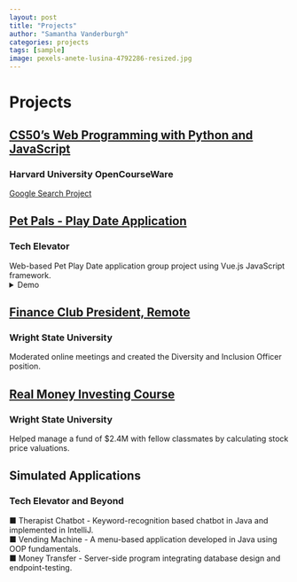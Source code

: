 ```yaml
---
layout: post
title: "Projects"
author: "Samantha Vanderburgh"
categories: projects
tags: [sample]
image: pexels-anete-lusina-4792286-resized.jpg
---
```


<h1>Projects</h1>

<h2><a href="https://cs50.harvard.edu/web/2020/">CS50’s Web Programming with Python and JavaScript</a></h2>
<h3>Harvard University OpenCourseWare</h3>
<a href="https://vandsama.github.io/project0/index.html" target="_blank">Google Search Project</a>

<h2><a href="https://github.com/vandsama/tech.elevator.final.capstone.pet.pals">Pet Pals - Play Date Application</a></h2>
<h3>Tech Elevator</h3>
Web-based Pet Play Date application group project using Vue.js JavaScript framework.

<!-- <bodyMov>
  <div class="wrapperMov">
    <input type="checkbox">
    <div class="video">
      <video src="https://user-images.githubusercontent.com/122122309/215668696-d950a0a9-1f08-4832-87a2-600175c2c5f3.mov" loop muted autoplay playsinline></video>
    </div>
    <div class="text">
      <span data-text="Watch the video"></span>
    </div>
  </div>
</bodyMov>
 -->
<details><summary>Demo</summary> <br>
  <video playsinline muted controls src="https://user-images.githubusercontent.com/122122309/215668696-d950a0a9-1f08-4832-87a2-600175c2c5f3.mov" muted="muted" class="d-block rounded-bottom-2 width-fit" style="max-height:640px;">
  </video>
</details>  


<h2><a href="https://business.wright.edu/finance-and-financial-services/finance-club">Finance Club President, Remote</a></h2>
<h3>Wright State University</h3>
Moderated online meetings and created the Diversity and Inclusion Officer position.

<h2><a href="https://www.bizjournals.com/dayton/news/2022/06/03/wright-state-finance-students-develop-real-life-in.html">Real Money Investing Course</a></h2>
<h3>Wright State University</h3>
Helped manage a fund of $2.4M with fellow classmates by calculating stock price valuations.

<h2>Simulated Applications</h2>
<h3>Tech Elevator and Beyond</h3>
■ Therapist Chatbot - Keyword-recognition based chatbot in Java and implemented in IntelliJ. <br>
■ Vending Machine - A menu-based application developed in Java using OOP fundamentals. <br>
■ Money Transfer - Server-side program integrating database design and endpoint-testing. <br>
